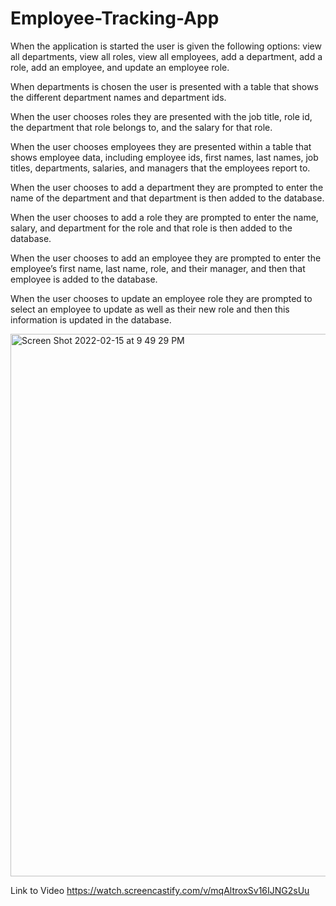 # Employee-Tracking-App

When the application is started the user is given the following options: view all departments, view all roles, view all employees, add a department, add a role, add an employee, and update an employee role.

When departments is chosen the user is presented with a table that shows the different department names and department ids.

When the user chooses roles they are presented with the job title, role id, the department that role belongs to, and the salary for that role.

When the user chooses employees they are presented within a table that shows employee data, including employee ids, first names, last names, job titles, departments, salaries, and managers that the employees report to.

When the user chooses to add a department they are prompted to enter the name of the department and that department is then added to the database.

When the user chooses to add a role they are prompted to enter the name, salary, and department for the role and that role is then added to the database.

When the user chooses to add an employee they are prompted to enter the employee’s first name, last name, role, and their manager, and then that employee is added to the database.

When the user chooses to update an employee role they are prompted to select an employee to update as well as their new role and then this information is updated in the database.

<img width="868" alt="Screen Shot 2022-02-15 at 9 49 29 PM" src="https://user-images.githubusercontent.com/94794961/154186975-cefd8cf3-1ca8-4928-8761-bc01b630cfcf.png">

Link to Video
https://watch.screencastify.com/v/mqAltroxSv16IJNG2sUu
